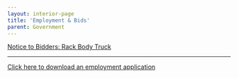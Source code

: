 ```yaml
---
layout: interior-page
title: 'Employment & Bids'
parent: Government
---
```


[Notice to Bidders: Rack Body Truck](https://storage.googleapis.com/static.rutherford-nj.com/finance/Employment/Bid%20Specs%20Rack%20Truck%20Advertisement%209-22-16.pdf)

---

[Click here to download an employment application](http://static.rutherford-nj.com/borough-clerk/permits-licenses/Employment%20Application.pdf)
